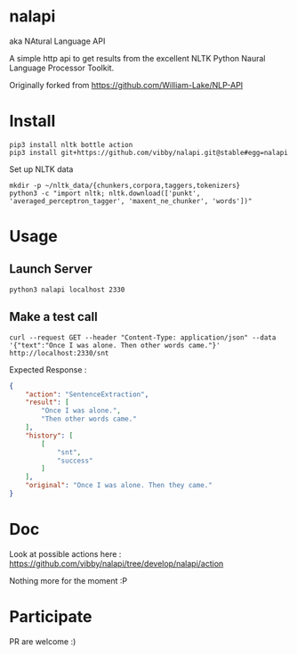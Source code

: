 # nalapi

aka NAtural Language API

A simple http api to get results from the excellent NLTK Python Naural Language Processor Toolkit.

Originally forked from https://github.com/William-Lake/NLP-API

# Install

```
pip3 install nltk bottle action
pip3 install git+https://github.com/vibby/nalapi.git@stable#egg=nalapi
```
Set up NLTK data
```
mkdir -p ~/nltk_data/{chunkers,corpora,taggers,tokenizers}
python3 -c "import nltk; nltk.download(['punkt', 'averaged_perceptron_tagger', 'maxent_ne_chunker', 'words'])"
```

# Usage 

## Launch Server

```python3 nalapi localhost 2330```

## Make a test call

```curl --request GET --header "Content-Type: application/json" --data '{"text":"Once I was alone. Then other words came."}' http://localhost:2330/snt```

Expected Response : 

```JSON
{
    "action": "SentenceExtraction",
    "result": [
        "Once I was alone.",
        "Then other words came."
    ],
    "history": [
        [
            "snt",
            "success"
        ]
    ],
    "original": "Once I was alone. Then they came."
}
```

# Doc

Look at possible actions here : https://github.com/vibby/nalapi/tree/develop/nalapi/action

Nothing more for the moment :P

# Participate

PR are welcome :)
